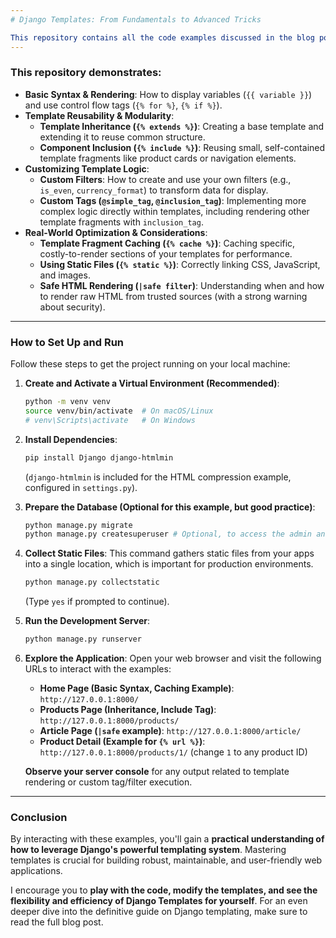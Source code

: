 ```yaml
---
# Django Templates: From Fundamentals to Advanced Tricks

This repository contains all the code examples discussed in the blog post "Django Templates: From Fundamentals to Advanced Tricks." It's designed for you to easily **explore, understand, and test** the concepts of Django's templating engine.
---
```


### This repository demonstrates:

- **Basic Syntax & Rendering**: How to display variables (`{{ variable }}`) and use control flow tags (`{% for %}`, `{% if %}`).
- **Template Reusability & Modularity**:
  - **Template Inheritance (`{% extends %}`)**: Creating a base template and extending it to reuse common structure.
  - **Component Inclusion (`{% include %}`)**: Reusing small, self-contained template fragments like product cards or navigation elements.
- **Customizing Template Logic**:
  - **Custom Filters**: How to create and use your own filters (e.g., `is_even`, `currency_format`) to transform data for display.
  - **Custom Tags (`@simple_tag`, `@inclusion_tag`)**: Implementing more complex logic directly within templates, including rendering other template fragments with `inclusion_tag`.
- **Real-World Optimization & Considerations**:
  - **Template Fragment Caching (`{% cache %}`)**: Caching specific, costly-to-render sections of your templates for performance.
  - **Using Static Files (`{% static %}`)**: Correctly linking CSS, JavaScript, and images.
  - **Safe HTML Rendering (`|safe filter`)**: Understanding when and how to render raw HTML from trusted sources (with a strong warning about security).

---

### How to Set Up and Run

Follow these steps to get the project running on your local machine:

1.  **Create and Activate a Virtual Environment (Recommended)**:

    ```bash
    python -m venv venv
    source venv/bin/activate  # On macOS/Linux
    # venv\Scripts\activate   # On Windows
    ```

2.  **Install Dependencies**:

    ```bash
    pip install Django django-htmlmin
    ```

    (`django-htmlmin` is included for the HTML compression example, configured in `settings.py`).

3.  **Prepare the Database (Optional for this example, but good practice)**:

    ```bash
    python manage.py migrate
    python manage.py createsuperuser # Optional, to access the admin and test staff user in navbar
    ```

4.  **Collect Static Files**:
    This command gathers static files from your apps into a single location, which is important for production environments.

    ```bash
    python manage.py collectstatic
    ```

    (Type `yes` if prompted to continue).

5.  **Run the Development Server**:

    ```bash
    python manage.py runserver
    ```

6.  **Explore the Application**:
    Open your web browser and visit the following URLs to interact with the examples:

    - **Home Page (Basic Syntax, Caching Example)**: `http://127.0.0.1:8000/`
    - **Products Page (Inheritance, Include Tag)**: `http://127.0.0.1:8000/products/`
    - **Article Page (`|safe` example)**: `http://127.0.0.1:8000/article/`
    - **Product Detail (Example for `{% url %}`)**: `http://127.0.0.1:8000/products/1/` (change `1` to any product ID)

    **Observe your server console** for any output related to template rendering or custom tag/filter execution.

---

### Conclusion

By interacting with these examples, you'll gain a **practical understanding of how to leverage Django's powerful templating system**. Mastering templates is crucial for building robust, maintainable, and user-friendly web applications.

I encourage you to **play with the code, modify the templates, and see the flexibility and efficiency of Django Templates for yourself**. For an even deeper dive into the definitive guide on Django templating, make sure to read the full blog post.
